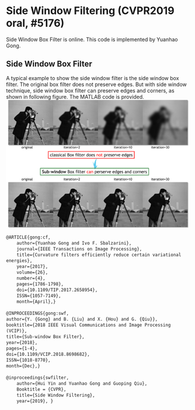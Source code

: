 # Side Window Filtering (CVPR2019 oral, #5176)

Side Window Box Filter is online. This code is implemented by Yuanhao Gong. 

## Side Window Box Filter
A typical example to show the side window filter is the side window box filter. The original box filter does not preserve edges. But with side window technique, side window box filter can preserve edges and corners, as shown in following figure. The MATLAB code is provided.
![image](SideWindowBoxFilter.jpg)

```text
@ARTICLE{gong:cf, 
    author={Yuanhao Gong and Ivo F. Sbalzarini}, 
    journal={IEEE Transactions on Image Processing}, 
    title={Curvature filters efficiently reduce certain variational energies}, 
    year={2017}, 
    volume={26}, 
    number={4}, 
    pages={1786-1798}, 
    doi={10.1109/TIP.2017.2658954}, 
    ISSN={1057-7149}, 
    month={April},}
    
@INPROCEEDINGS{gong:swf, 
author={Y. {Gong} and B. {Liu} and X. {Hou} and G. {Qiu}}, 
booktitle={2018 IEEE Visual Communications and Image Processing (VCIP)}, 
title={Sub-window Box Filter}, 
year={2018}, 
pages={1-4}, 
doi={10.1109/VCIP.2018.8698682}, 
ISSN={1018-8770}, 
month={Dec},}

@inproceedings{swfilter, 
    author={Hui Yin and Yuanhao Gong and Guoping Qiu}, 
    Booktitle = {CVPR}, 
    title={Side Window Filtering}, 
    year={2019}, }
```
